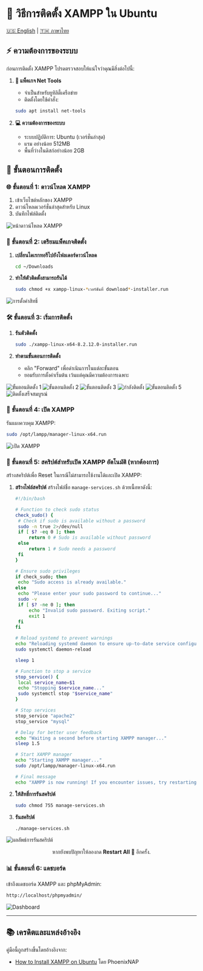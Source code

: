 # 🚀 วิธีการติดตั้ง XAMPP ใน Ubuntu

[🇺🇸 English](./README.md) | [🇹🇭 ภาษาไทย](./README_th.md)

## ⚡ ความต้องการของระบบ
ก่อนการติดตั้ง XAMPP โปรดตรวจสอบให้แน่ใจว่าคุณมีสิ่งต่อไปนี้:

1. **🔧 แพ็คเกจ Net Tools**
   - จำเป็นสำหรับยูทิลิตี้เครือข่าย
   - ติดตั้งโดยใช้คำสั่ง:
   ```bash
   sudo apt install net-tools
   ```

2. **💻 ความต้องการของระบบ**
   - ระบบปฏิบัติการ: Ubuntu (เวอร์ชั่นล่าสุด)
   - แรม อย่างน้อย 512MB
   - พื้นที่ว่างในดิสก์อย่างน้อย 2GB

## 📝 ขั้นตอนการติดตั้ง

### 🌐 ขั้นตอนที่ 1: ดาวน์โหลด XAMPP
1. เข้าเว็บไซต์หลักของ XAMPP
2. ดาวน์โหลดเวอร์ชั่นล่าสุดสำหรับ Linux
3. บันทึกไฟล์ติดตั้ง

<img src='./setup/XAMPP-For-Linux.png' alt='หน้าดาวน์โหลด XAMPP'></img>

### 🔑 ขั้นตอนที่ 2: เตรียมแพ็คเกจติดตั้ง
1. **เปลี่ยนไดเรกทอรีไปยังโฟลเดอร์ดาวน์โหลด**
   ```bash
   cd ~/Downloads
   ```

2. **ทำให้ตัวติดตั้งสามารถรันได้**
   ```bash
   sudo chmod +x xampp-linux-*เวอร์ชันที่ download*-installer.run
   ```

<img src='./setup/set-permission.png' alt='การตั้งค่าสิทธิ์'></img>

### 🛠️ ขั้นตอนที่ 3: เริ่มการติดตั้ง
1. **รันตัวติดตั้ง**
   ```bash
   sudo ./xampp-linux-x64-8.2.12.0-installer.run
   ```

2. **ทำตามขั้นตอนการติดตั้ง**
   - คลิก "Forward" เพื่อดำเนินการในแต่ละขั้นตอน
   - ยอมรับการตั้งค่าเริ่มต้น เว้นแต่คุณมีความต้องการเฉพาะ

<img src='./setup/setup-1.png' alt='ขั้นตอนติดตั้ง 1'></img>
<img src='./setup/setup-2.png' alt='ขั้นตอนติดตั้ง 2'></img>
<img src='./setup/setup-3.png' alt='ขั้นตอนติดตั้ง 3'></img>
<img src='./setup/setup-4.png' alt='กำลังติดตั้ง'></img>
<img src='./setup/setup-5.png' alt='ขั้นตอนติดตั้ง 5'></img>
<img src='./setup/setup-6.png' alt='ติดตั้งเสร็จสมบูรณ์'></img>

### 🚀 ขั้นตอนที่ 4: เปิด XAMPP
รันแผงควบคุม XAMPP:
```bash
sudo /opt/lampp/manager-linux-x64.run
```

<img src='./setup/lunching.png' alt='เปิด XAMPP'></img>

### 📜 ขั้นตอนที่ 5: สคริปต์สำหรับเปิด XAMPP อัตโนมัติ (หากต้องการ)
สร้างสคริปต์เพื่อ Reset ในกรณีไม่สามารถใช้งานได้และเปิด XAMPP:

1. **สร้างไฟล์สคริปต์**
   สร้างไฟล์ชื่อ `manage-services.sh` ด้วยเนื้อหาดังนี้:
   ```bash
   #!/bin/bash

   # Function to check sudo status
   check_sudo() {
    # Check if sudo is available without a password
    sudo -n true 2>/dev/null
    if [ $? -eq 0 ]; then
        return 0 # Sudo is available without password
    else
        return 1 # Sudo needs a password
    fi
   }

   # Ensure sudo privileges
   if check_sudo; then
    echo "Sudo access is already available."
   else
    echo "Please enter your sudo password to continue..."
    sudo -v
    if [ $? -ne 0 ]; then
        echo "Invalid sudo password. Exiting script."
        exit 1
    fi
   fi

   # Reload systemd to prevent warnings
   echo "Reloading systemd daemon to ensure up-to-date service configurations..."
   sudo systemctl daemon-reload

   sleep 1

   # Function to stop a service
   stop_service() {
    local service_name=$1
    echo "Stopping $service_name..."
    sudo systemctl stop "$service_name"
   }

   # Stop services
   stop_service "apache2"
   stop_service "mysql"

   # Delay for better user feedback
   echo "Waiting a second before starting XAMPP manager..."
   sleep 1.5

   # Start XAMPP manager
   echo "Starting XAMPP manager..."
   sudo /opt/lampp/manager-linux-x64.run

   # Final message
   echo "XAMPP is now running! If you encounter issues, try restarting all services using the command: 'sudo systemctl restart apache2 mysql'."

   ```

2. **ให้สิทธิ์การรันสคริปต์**
   ```bash
   sudo chmod 755 manage-services.sh
   ```

3. **รันสคริปต์**
   ```bash
   ./manage-services.sh
   ```

<img src='./setup/after-run-script.png' alt='ผลลัพธ์การรันสคริปต์'></img>
<p align="center">หากยังพบปัญหาให้ลองกด <strong>Restart All</strong> 🔄 อีกครั้ง.</p>

### 📊 ขั้นตอนที่ 6: แดชบอร์ด
เข้าถึงแดชบอร์ด XAMPP และ phpMyAdmin:
```bash
http://localhost/phpmyadmin/
```
<img src='./setup/dashboard.png' alt='Dashboard'></img>

---

## 📚 เครดิตและแหล่งอ้างอิง

คู่มือนี้ถูกสร้างขึ้นโดยอ้างอิงจาก:
- [How to Install XAMPP on Ubuntu](https://phoenixnap.com/kb/how-to-install-xampp-on-ubuntu) โดย PhoenixNAP
